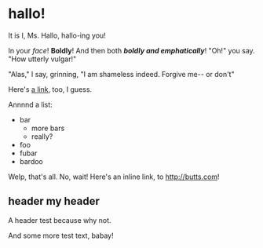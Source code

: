 # hallo!

It is I, Ms. Hallo, hallo-ing you!

In your *face*! **Boldly**! And then both ***boldly and emphatically***! "Oh!" you say. "How utterly vulgar!"

"Alas," I say, grinning, "I am shameless indeed. Forgive me-- or don't"

Here's [a link], too, I guess.

[a link]: butts.com "a link to butts"

Annnnd a list:

- bar
	- more bars
	- really?
- foo
- fubar
- bardoo

Welp, that's all. No, wait! Here's an inline link, to <http://butts.com>!

## header my header

A header test because why not.

And some more test text, babay!